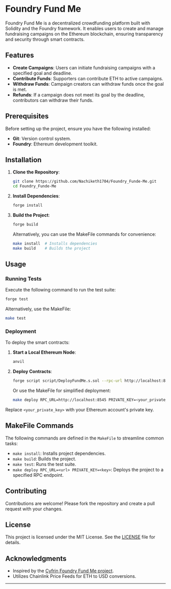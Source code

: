 # Foundry Fund Me

Foundry Fund Me is a decentralized crowdfunding platform built with Solidity and the Foundry framework. It enables users to create and manage fundraising campaigns on the Ethereum blockchain, ensuring transparency and security through smart contracts.

## Features

- **Create Campaigns**: Users can initiate fundraising campaigns with a specified goal and deadline.
- **Contribute Funds**: Supporters can contribute ETH to active campaigns.
- **Withdraw Funds**: Campaign creators can withdraw funds once the goal is met.
- **Refunds**: If a campaign does not meet its goal by the deadline, contributors can withdraw their funds.

## Prerequisites

Before setting up the project, ensure you have the following installed:

- **Git**: Version control system.
- **Foundry**: Ethereum development toolkit.

## Installation

1. **Clone the Repository**:

   ```bash
   git clone https://github.com/Nachiketh1704/Foundry_Funde-Me.git
   cd Foundry_Funde-Me
   ```

2. **Install Dependencies**:

   ```bash
   forge install
   ```

3. **Build the Project**:

   ```bash
   forge build
   ```

   Alternatively, you can use the MakeFile commands for convenience:

   ```bash
   make install  # Installs dependencies
   make build    # Builds the project
   ```

## Usage

### Running Tests

Execute the following command to run the test suite:

```bash
forge test
```

Alternatively, use the MakeFile:

```bash
make test
```

### Deployment

To deploy the smart contracts:

1. **Start a Local Ethereum Node**:

   ```bash
   anvil
   ```

2. **Deploy Contracts**:

   ```bash
   forge script script/DeployFundMe.s.sol --rpc-url http://localhost:8545 --private-key <your_private_key>
   ```

   Or use the MakeFile for simplified deployment:

   ```bash
   make deploy RPC_URL=http://localhost:8545 PRIVATE_KEY=<your_private_key>
   ```

Replace `<your_private_key>` with your Ethereum account's private key.

## MakeFile Commands

The following commands are defined in the `MakeFile` to streamline common tasks:

- `make install`: Installs project dependencies.
- `make build`: Builds the project.
- `make test`: Runs the test suite.
- `make deploy RPC_URL=<url> PRIVATE_KEY=<key>`: Deploys the project to a specified RPC endpoint.

## Contributing

Contributions are welcome! Please fork the repository and create a pull request with your changes.

## License

This project is licensed under the MIT License. See the [LICENSE](LICENSE) file for details.

## Acknowledgments

- Inspired by the [Cyfrin Foundry Fund Me project](https://github.com/Cyfrin/foundry-fund-me-cu).
- Utilizes Chainlink Price Feeds for ETH to USD conversions.

---